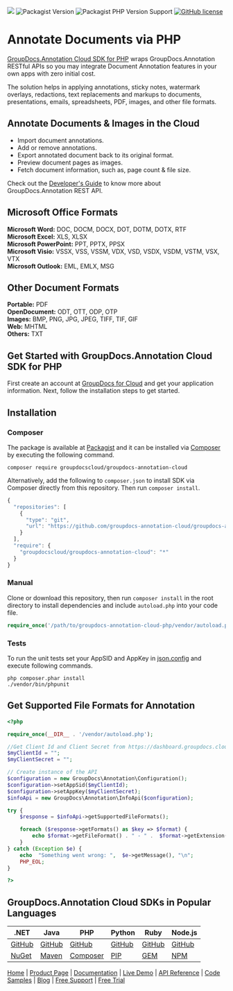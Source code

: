 ![](https://img.shields.io/badge/api-v2.0-lightgrey) ![Packagist Version](https://img.shields.io/packagist/v/groupdocscloud/groupdocs-annotation-cloud) ![Packagist PHP Version Support](https://img.shields.io/packagist/php-v/groupdocscloud/groupdocs-annotation-cloud) [![GitHub license](https://img.shields.io/github/license/groupdocs-annotation-cloud/groupdocs-annotation-cloud-php)](https://github.com/groupdocs-annotation-cloud/groupdocs-annotation-cloud-php/blob/master/LICENSE) 

# Annotate Documents via PHP

[GroupDocs.Annotation Cloud SDK for PHP](https://products.groupdocs.cloud/annotation/php) wraps GroupDocs.Annotation RESTful APIs so you may integrate Document Annotation features in your own apps with zero initial cost.

The solution helps in applying annotations, sticky notes, watermark overlays, redactions, text replacements and markups to documents, presentations, emails, spreadsheets, PDF, images, and other file formats.

## Annotate Documents & Images in the Cloud

- Import document annotations.
- Add or remove annotations.
- Export annotated document back to its original format.
- Preview document pages as images.
- Fetch document information, such as, page count & file size.

Check out the [Developer's Guide](https://docs.groupdocs.cloud/annotation/developer-guide/) to know more about GroupDocs.Annotation REST API.

## Microsoft Office Formats

**Microsoft Word:** DOC, DOCM, DOCX, DOT, DOTM, DOTX, RTF\
**Microsoft Excel:** XLS, XLSX\
**Microsoft PowerPoint:** PPT, PPTX, PPSX\
**Microsoft Visio:** VSSX, VSS, VSSM, VDX, VSD, VSDX, VSDM, VSTM, VSX, VTX\
**Microsoft Outlook:** EML, EMLX, MSG

## Other Document Formats

**Portable:** PDF\
**OpenDocument:** ODT, OTT, ODP, OTP\
**Images:** BMP, PNG, JPG, JPEG, TIFF, TIF, GIF\
**Web:** MHTML\
**Others:** TXT

## Get Started with GroupDocs.Annotation Cloud SDK for PHP

First create an account at [GroupDocs for Cloud](https://dashboard.groupdocs.cloud/) and get your application information. Next, follow the installation steps to get started.

## Installation

### Composer

The package is available at [Packagist](https://packagist.org/) and it can be installed via [Composer](http://getcomposer.org/) by executing the following command.

```shell
composer require groupdocscloud/groupdocs-annotation-cloud
```

Alternatively, add the following to `composer.json` to install SDK via Composer directly from this repository. Then run `composer install`.

```javascript
{
  "repositories": [
    {
      "type": "git",
      "url": "https://github.com/groupdocs-annotation-cloud/groupdocs-annotation-cloud-php.git"
    }
  ],
  "require": {
    "groupdocscloud/groupdocs-annotation-cloud": "*"
  }
}
```

### Manual

Clone or download this repository, then run `composer install` in the root directory to install dependencies and include `autoload.php` into your code file.

```php
require_once('/path/to/groupdocs-annotation-cloud-php/vendor/autoload.php');
```

### Tests

To run the unit tests set your AppSID and AppKey in [json.config](tests/GroupDocs/Annotation/config.json) and execute following commands.

```shell
php composer.phar install
./vendor/bin/phpunit
```

## Get Supported File Formats for Annotation

```php
<?php

require_once(__DIR__ . '/vendor/autoload.php');

//Get Client Id and Client Secret from https://dashboard.groupdocs.cloud
$myClientId = "";
$myClientSecret = "";

// Create instance of the API
$configuration = new GroupDocs\Annotation\Configuration();
$configuration->setAppSid($myClientId);
$configuration->setAppKey($myClientSecret);
$infoApi = new GroupDocs\Annotation\InfoApi($configuration); 

try {
    $response = $infoApi->getSupportedFileFormats();

    foreach ($response->getFormats() as $key => $format) {
        echo $format->getFileFormat() . " - " .  $format->getExtension(), "\n";
    }
} catch (Exception $e) {
    echo  "Something went wrong: ",  $e->getMessage(), "\n";
    PHP_EOL;
}

?>

```
## GroupDocs.Annotation Cloud SDKs in Popular Languages

| .NET | Java | PHP | Python | Ruby | Node.js |
|---|---|---|---|---|---|
| [GitHub](https://github.com/groupdocs-annotation-cloud/groupdocs-annotation-cloud-dotnet) | [GitHub](https://github.com/groupdocs-annotation-cloud/groupdocs-annotation-cloud-java) | [GitHub](https://github.com/groupdocs-annotation-cloud/groupdocs-annotation-cloud-php) | [GitHub](https://github.com/groupdocs-annotation-cloud/groupdocs-annotation-cloud-python) | [GitHub](https://github.com/groupdocs-annotation-cloud/groupdocs-annotation-cloud-ruby)  | [GitHub](https://github.com/groupdocs-annotation-cloud/groupdocs-annotation-cloud-node) |
| [NuGet](https://www.nuget.org/packages/GroupDocs.Annotation-Cloud/) | [Maven](https://repository.groupdocs.cloud/webapp/#/artifacts/browse/tree/General/repo/com/groupdocs/groupdocs-annotation-cloud) | [Composer](https://packagist.org/packages/groupdocscloud/groupdocs-annotation-cloud) | [PIP](https://pypi.org/project/groupdocs-annotation-cloud/) | [GEM](https://rubygems.org/gems/groupdocs_annotation_cloud)  | [NPM](https://www.npmjs.com/package/groupdocs-annotation-cloud) | 

[Home](https://www.groupdocs.cloud/) | [Product Page](https://products.groupdocs.cloud/annotation/php) | [Documentation](https://docs.groupdocs.cloud/annotation/) | [Live Demo](https://products.groupdocs.app/annotation/total) | [API Reference](https://apireference.groupdocs.cloud/annotation/) | [Code Samples](https://github.com/groupdocs-annotation-cloud/groupdocs-annotation-cloud-php-samples) | [Blog](https://blog.groupdocs.cloud/category/annotation/) | [Free Support](https://forum.groupdocs.cloud/c/annotation) | [Free Trial](https://dashboard.groupdocs.cloud)

